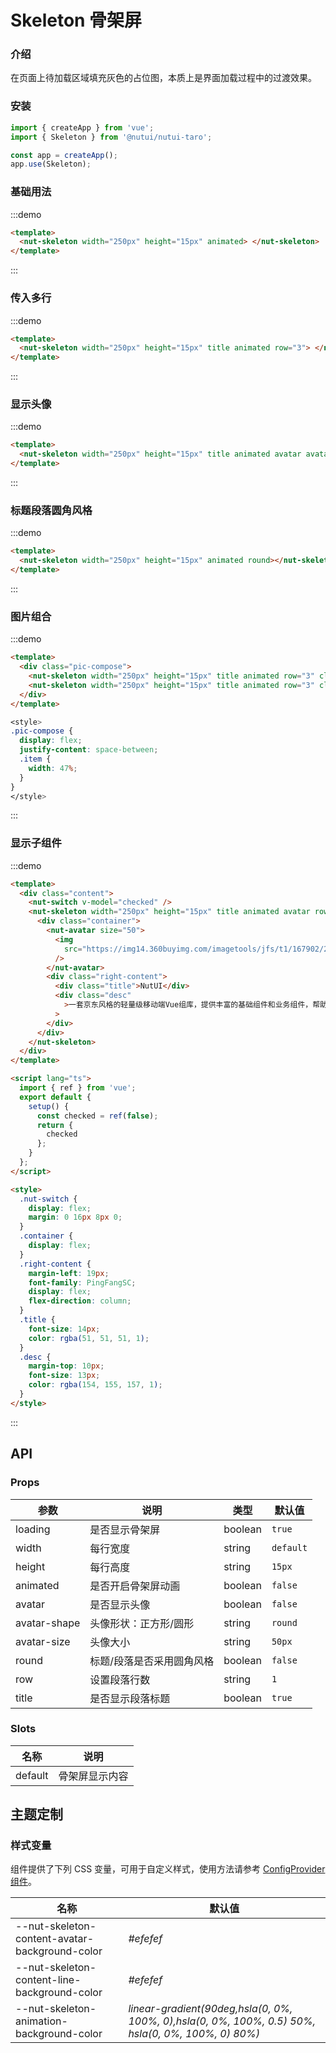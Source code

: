 # Skeleton 骨架屏

### 介绍

在页面上待加载区域填充灰色的占位图，本质上是界面加载过程中的过渡效果。

### 安装

```javascript
import { createApp } from 'vue';
import { Skeleton } from '@nutui/nutui-taro';

const app = createApp();
app.use(Skeleton);
```

### 基础用法

:::demo

```html
<template>
  <nut-skeleton width="250px" height="15px" animated> </nut-skeleton>
</template>
```

:::

### 传入多行

:::demo

```html
<template>
  <nut-skeleton width="250px" height="15px" title animated row="3"> </nut-skeleton>
</template>
```

:::

### 显示头像

:::demo

```html
<template>
  <nut-skeleton width="250px" height="15px" title animated avatar avatarSize="60px" row="3"> </nut-skeleton>
</template>
```

:::

### 标题段落圆角风格

:::demo

```html
<template>
  <nut-skeleton width="250px" height="15px" animated round></nut-skeleton>
</template>
```

:::

### 图片组合

:::demo

```html
<template>
  <div class="pic-compose">
    <nut-skeleton width="250px" height="15px" title animated row="3" class="item"> </nut-skeleton>
    <nut-skeleton width="250px" height="15px" title animated row="3" class="item"> </nut-skeleton>
  </div>
</template>
```

```css
<style>
.pic-compose {
  display: flex;
  justify-content: space-between;
  .item {
    width: 47%;
  }
}
</style>
```

:::

### 显示子组件

:::demo

```html
<template>
  <div class="content">
    <nut-switch v-model="checked" />
    <nut-skeleton width="250px" height="15px" title animated avatar row="3" :loading="!checked">
      <div class="container">
        <nut-avatar size="50">
          <img
            src="https://img14.360buyimg.com/imagetools/jfs/t1/167902/2/8762/791358/603742d7E9b4275e3/e09d8f9a8bf4c0ef.png"
          />
        </nut-avatar>
        <div class="right-content">
          <div class="title">NutUI</div>
          <div class="desc"
            >一套京东风格的轻量级移动端Vue组库，提供丰富的基础组件和业务组件，帮助开发者快速搭建移动应用。</div
          >
        </div>
      </div>
    </nut-skeleton>
  </div>
</template>

<script lang="ts">
  import { ref } from 'vue';
  export default {
    setup() {
      const checked = ref(false);
      return {
        checked
      };
    }
  };
</script>

<style>
  .nut-switch {
    display: flex;
    margin: 0 16px 8px 0;
  }
  .container {
    display: flex;
  }
  .right-content {
    margin-left: 19px;
    font-family: PingFangSC;
    display: flex;
    flex-direction: column;
  }
  .title {
    font-size: 14px;
    color: rgba(51, 51, 51, 1);
  }
  .desc {
    margin-top: 10px;
    font-size: 13px;
    color: rgba(154, 155, 157, 1);
  }
</style>
```

:::

## API

### Props

| 参数         | 说明                      | 类型    | 默认值    |
| ------------ | ------------------------- | ------- | --------- |
| loading      | 是否显示骨架屏            | boolean | `true`    |
| width        | 每行宽度                  | string  | `default` |
| height       | 每行高度                  | string  | `15px`    |
| animated     | 是否开启骨架屏动画        | boolean | `false`   |
| avatar       | 是否显示头像              | boolean | `false`   |
| avatar-shape | 头像形状：正方形/圆形     | string  | `round`   |
| avatar-size  | 头像大小                  | string  | `50px`    |
| round        | 标题/段落是否采用圆角风格 | boolean | `false`   |
| row          | 设置段落行数              | string  | `1`       |
| title        | 是否显示段落标题          | boolean | `true`    |

### Slots

| 名称    | 说明           |
| ------- | -------------- |
| default | 骨架屏显示内容 |

## 主题定制

### 样式变量

组件提供了下列 CSS 变量，可用于自定义样式，使用方法请参考 [ConfigProvider 组件](#/zh-CN/component/configprovider)。

| 名称                                           | 默认值                                                                                             |
| ---------------------------------------------- | -------------------------------------------------------------------------------------------------- |
| --nut-skeleton-content-avatar-background-color | _#efefef_                                                                                          |
| --nut-skeleton-content-line-background-color   | _#efefef_                                                                                          |
| --nut-skeleton-animation-background-color      | _linear-gradient(90deg,hsla(0, 0%, 100%, 0),hsla(0, 0%, 100%, 0.5) 50%, hsla(0, 0%, 100%, 0) 80%)_ |

